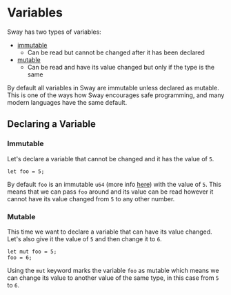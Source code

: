 # Variables

Sway has two types of variables:

- [immutable](#immutable)
  - Can be read but cannot be changed after it has been declared
- [mutable](#mutable)
  - Can be read and have its value changed but only if the type is the same

By default all variables in Sway are immutable unless declared as mutable. This is one of the ways how Sway encourages safe programming, and many modern languages have the same default.

## Declaring a Variable

### Immutable

Let's declare a variable that cannot be changed and it has the value of `5`.

```sway
let foo = 5;
```

By default `foo` is an immutable `u64` (more info [here](../built-ins/index.md#primitive-types)) with the value of `5`. This means that we can pass `foo` around and its value can be read however it cannot have its value changed from `5` to any other number.

### Mutable

This time we want to declare a variable that can have its value changed. Let's also give it the value of `5` and then change it to `6`.

```sway
let mut foo = 5;
foo = 6;
```

Using the `mut` keyword marks the variable `foo` as mutable which means we can change its value to another value of the same type, in this case from `5` to `6`.
